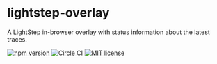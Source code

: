 # lightstep-overlay

A LightStep in-browser overlay with status information about the latest traces.

[![npm version](https://badge.fury.io/js/lightstep-overlay.svg)](https://badge.fury.io/js/lightstep-overlay)
[![Circle CI](https://circleci.com/gh/lightstep/lightstep-overlay.svg?style=shield)](https://circleci.com/gh/lightstep/lightstep-overlay)
[![MIT license](http://img.shields.io/badge/license-MIT-blue.svg)](http://opensource.org/licenses/MIT)
